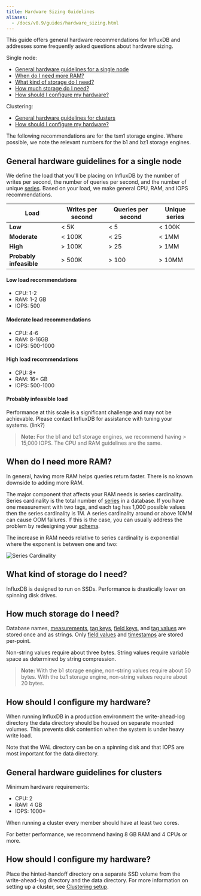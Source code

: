 ```yaml
---
title: Hardware Sizing Guidelines
aliases:
  - /docs/v0.9/guides/hardware_sizing.html
---
```


This guide offers general hardware recommendations for InfluxDB and addresses some frequently asked questions about hardware sizing.

Single node:

* [General hardware guidelines for a single node](../guides/hardware_sizing.html#general-hardware-guidelines-for-a-single-node)
* [When do I need more RAM?](../guides/hardware_sizing.html#when-do-i-need-more-ram)
* [What kind of storage do I need?](../guides/hardware_sizing.html#what-kind-of-storage-do-i-need)
* [How much storage do I need?](../guides/hardware_sizing.html#how-much-storage-do-i-need)
* [How should I configure my hardware?](../guides/hardware_sizing.html#how-should-i-configure-my-hardware)

Clustering:

* [General hardware guidelines for clusters](../guides/hardware_sizing.html#general-hardware-guidelines-for-clusters)
* [How should I configure my hardware?](../guides/hardware_sizing.html#how-should-i-configure-my-hardware-1)

The following recommendations are for the tsm1 storage engine. Where possible, we note the relevant numbers for the b1 and bz1 storage engines.

## General hardware guidelines for a single node

We define the load that you'll be placing on InfluxDB by the number of writes per second, the number of queries per second, and the number of unique [series](../concepts/glossary.html#series). Based on your load, we make general CPU, RAM, and IOPS recommendations.

| Load         | Writes per second  | Queries per second | Unique series |
|--------------|----------------|----------------|---------------|
|  **Low**         |  < 5K         |  < 5           |  < 100K         |
|  **Moderate**    |  < 100K        |  < 25          |  < 1MM        |
|  **High**        |  > 100K        |  > 25          |  > 1MM        |
| **Probably infeasible**  |  > 500K        |  > 100         |  > 10MM       |


#### Low load recommendations
* CPU: 1-2   
* RAM: 1-2 GB   
* IOPS: 500   

#### Moderate load recommendations
* CPU: 4-6  
* RAM: 8-16GB  
* IOPS: 500-1000  

#### High load recommendations
* CPU: 8+  
* RAM: 16+ GB  
* IOPS: 500-1000  

#### Probably infeasible load
Performance at this scale is a significant challenge and may not be achievable. Please contact InfluxDB for assistance with tuning your systems. (link?) 

> **Note:** For the b1 and bz1 storage engines, we recommend having > 15,000 IOPS. The CPU and RAM guidelines are the same.

## When do I need more RAM?
In general, having more RAM helps queries return faster. There is no known downside to adding more RAM.

The major component that affects your RAM needs is series cardinality. Series cardinality is the total number of [series](../concepts/glossary.html#series) in a database. If you have one measurement with two tags, and each tag has 1,000 possible values then the series cardinality is 1M. A series cardinality around or above 10MM can cause OOM failures. If this is the case, you can usually address the problem by redesigning your [schema](../concepts/glossary.html#schema).

The increase in RAM needs relative to series cardinality is exponential where the exponent is between one and two:

![Series Cardinality](/img/series-cardinality.png)

## What kind of storage do I need?
InfluxDB is designed to run on SSDs.  Performance is drastically lower on spinning disk drives.

## How much storage do I need?
Database names, [measurements](../concepts/glossary.html#measurement), [tag keys](../concepts/glossary.html#tag-key), [field keys](../concepts/glossary.html#field-key), and [tag values](../concepts/glossary.html#tag-value) are stored once and as strings. Only [field values](../concepts/glossary.html#field-value) and [timestamps](../concepts/glossary.html#timestamp) are stored per-point.

Non-string values require about three bytes. String values require variable space as determined by string compression.

> **Note:** With the b1 storage engine, non-string values require about 50 bytes. With the bz1 storage engine, non-string values require about 20 bytes.

## How should I configure my hardware?
When running InfluxDB in a production environment the write-ahead-log directory the data directory should be housed on separate mounted volumes. This prevents disk contention when the system is under heavy write load. 

Note that the WAL directory can be on a spinning disk and that IOPS are most important for the data directory. 

## General hardware guidelines for clusters

Minimum hardware requirements: 

* CPU: 2
* RAM: 4 GB
* IOPS: 1000+ 

When running a cluster every member should have at least two cores. 

For better performance, we recommend having 8 GB RAM and 4 CPUs or more. 

## How should I configure my hardware?
Place the hinted-handoff directory on a separate SSD volume from the write-ahead-log directory and the data directory. For more information on setting up a cluster, see [Clustering setup](../guides/clustering.html).




